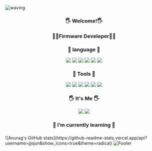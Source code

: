 ![waving](https://capsule-render.vercel.app/api?type=waving&height=200&text=🧑‍💻Yujun's%20GitHub🧑‍💻&fontAlign=50&fontAlignY=40&color=gradient)
<h3 align="center">🖐️ Welcome!🖐️<h3/>
  <h3 align="center">🧑‍💻Firmware Developer🧑‍💻<h3/>
<h3 align="center">
  📝 language 📝 
</h3>
<div align="center">
  
  <img src="https://img.shields.io/badge/c-A8B9CC?style=for-the-badge&logo=c&logoColor=white">
  <img src="https://img.shields.io/badge/c++-00599C?style=for-the-badge&logo=cplusplus&logoColor=white">
  <img src="https://img.shields.io/badge/python-3776AB?style=for-the-badge&logo=python&logoColor=white">
  <img src="https://img.shields.io/badge/html5-E34F26?style=for-the-badge&logo=html5&logoColor=white">
  <img src="https://img.shields.io/badge/css3-1572B6?style=for-the-badge&logo=css3&logoColor=white">
  <img src="https://img.shields.io/badge/javascript-F7DF1E?style=for-the-badge&logo=javascript&logoColor=white">
  <div align="center">
</div>
</div>
<h3 align="center">
  🔨 Tools 🔨
</h3>
<div align="center">
  <img src="https://img.shields.io/badge/git-F05032?style=for-the-badge&logo=git&logoColor=white">
  <img src="https://img.shields.io/badge/gitkraken-179287?style=for-the-badge&logo=gitkraken&logoColor=white">
  <img src="https://img.shields.io/badge/github-181717?style=for-the-badge&logo=github&logoColor=white">
  <img src="https://img.shields.io/badge/figma-F24E1E?style=for-the-badge&logo=figma&logoColor=white">
  <img src="https://img.shields.io/badge/arduino-00878F?style=for-the-badge&logo=arduino&logoColor=white">
  <img src="https://img.shields.io/badge/notion-000000?style=for-the-badge&logo=notion&logoColor=white">
</div>
<h3 align="center">
🖐️ It's Me 🖐️
</h3>
<div align="center">
  <a href="mailto:dmddkslek0@gmail.com"><img src="https://img.shields.io/badge/Gmail-D14836?style=for-the-badge&logo=gmail&logoColor=white&link=mailto:dmddkslek00@gmail.com"/></a>
  <a href="https://www.instagram.com/dbwnsx_"><img src="https://img.shields.io/badge/Instagram-%23E4405F.svg?style=for-the-badge&logo=Instagram&logoColor=white&link=https://www.instagram.com/dbwnsx_"/></a>
</div>
<div align="center">
<h3 align="center">
  🌱 I’m currently learning 🌱
  <h3/>
<!--
**jjojun/jjojun** is a ✨ _special_ ✨ repository because its `README.md` (this file) appears on your GitHub profile.
Here are some ideas to get you started:
- 🔭 I’m currently working on ...
- 🌱 I’m currently learning ...
- 👯 I’m looking to collaborate on ...
- 🤔 I’m looking for help with ...
- 💬 Ask me about ...
- 📫 How to reach me: ...
- 😄 Pronouns: ...
- ⚡ Fun fact: ...
-->
<div align="center">
  
</div>
</div>
    ![Anurag's GitHub stats](https://github-readme-stats.vercel.app/api?username=jjojun&show_icons=true&theme=radical)

  <img src="https://capsule-render.vercel.app/api?type=waving&color=gradient&height=120&animation=fadeIn&section=footer" alt="Footer">
</div>
